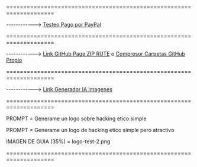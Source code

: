 ====================================================================

------------> [Testeo Pago por PayPal](https://developer.paypal.com/dashboard/accounts/edit/4833772595041315099?accountName=sb-i7i4e40213015@personal.example.com)

====================================================================

------------> [Link GitHub Page ZIP RUTE](https://download-directory.github.io/) o [Compresor Carpetas GitHub Propio](https://h4ck3nd.github.io/COMPRESOR_CARPETAS_GITHUB/)

====================================================================

------------> [Link Generador IA Imagenes](https://raphael.app/es)

====================================================================

PROMPT = Generame un logo sobre hacking etico simple

PROMPT = Generame un logo de hacking etico simple pero atractivo

IMAGEN DE GUIA (35%) = logo-test-2.png

====================================================================
